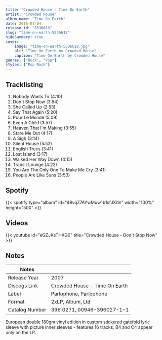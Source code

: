 ```yaml
---
title: "Crowded House - Time On Earth"
artist: "Crowded House"
album_name: "Time On Earth"
date: 2016-01-04
release_id: "5536618"
slug: "time-on-earth-5536618"
hideSummary: true
cover:
    image: "time-on-earth-5536618.jpg"
    alt: "Time On Earth by Crowded House"
    caption: "Time On Earth by Crowded House"
genres: ["Rock", "Pop"]
styles: ["Pop Rock"]
---
```

## Tracklisting
1. Nobody Wants To (4:10)
2. Don't Stop Now (3:54)
3. She Called Up (2:53)
4. Say That Again (5:20)
5. Pour Le Monde (5:09)
6. Even A Child (3:57)
7. Heaven That I'm Making (3:55)
8. Stare Me Out (4:17)
9. A Sigh (3:14)
10. Silent House (5:52)
11. English Trees (3:41)
12. Lost Island (3:17)
13. Walked Her Way Down (4:15)
14. Transit Lounge (4:22)
15. You Are The Only One To Make Me Cry (3:41)
16. People Are Like Suns (3:53)
## Spotify
{{< spotify type="album" id="48vqZ7AYwMuw1b1sfJXi1n" width="100%" height="500" >}}

## Videos
{{< youtube id="eGZJKsTHXG0" title="Crowded House - Don't Stop Now" >}}

## Notes
| Notes          |             |
| ---------------| ----------- |
| Release Year   | 2007 |
| Discogs Link   | [Crowded House - Time On Earth](https://www.discogs.com/release/5536618-Crowded-House-Time-On-Earth) |
| Label          | Parlophone, Parlophone |
| Format         | 2xLP, Album, Ltd |
| Catalog Number | 396 0271, 00946-396027-1-1 |

European double 180gm vinyl edition in custom stickered gatefold lyric sleeve with picture inner sleeves - features 16 tracks; B4 and C4 appear only on the LP.
